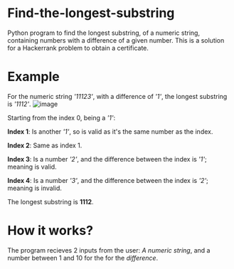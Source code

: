# Find-the-longest-substring
Python program to find the longest substring, of a numeric string, containing numbers with a difference of a given number. This is a solution for a Hackerrank problem to obtain a certificate.

# Example
For the numeric string *'11123'*, with a difference of *'1'*, the longest substring is *'1112'*.
![image](https://github.com/Unusual-Waffles-Situation/Find-the-longest-substring/assets/62034860/3822b540-53af-42d4-87af-991055ee609d)

Starting from the index 0, being a *'1'*:

**Index 1**: Is another *'1'*, so is valid as it's the same number as the index.

**Index 2**: Same as index 1.

**Index 3**: Is a number *'2'*, and the difference between the index is *'1'*; meaning is valid.

**Index 4**: Is a number *'3'*, and the difference between the index is *'2'*; meaning is invalid.

The longest substring is **1112**.

# How it works?
The program recieves 2 inputs from the user: *A numeric string*, and a number between 1 and 10 for the for the *difference*.
